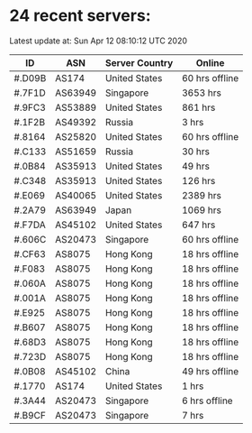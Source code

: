 # 24 recent servers:

Latest update at: Sun Apr 12 08:10:12 UTC 2020

| ID | ASN | Server Country | Online |
| -- | --- | -------------- | ------ |
| #.D09B | AS174 | United States | 60 hrs offline |
| #.7F1D | AS63949 | Singapore | 3653 hrs |
| #.9FC3 | AS53889 | United States | 861 hrs |
| #.1F2B | AS49392 | Russia | 3 hrs |
| #.8164 | AS25820 | United States | 60 hrs offline |
| #.C133 | AS51659 | Russia | 30 hrs |
| #.0B84 | AS35913 | United States | 49 hrs |
| #.C348 | AS35913 | United States | 126 hrs |
| #.E069 | AS40065 | United States | 2389 hrs |
| #.2A79 | AS63949 | Japan | 1069 hrs |
| #.F7DA | AS45102 | United States | 647 hrs |
| #.606C | AS20473 | Singapore | 60 hrs offline |
| #.CF63 | AS8075 | Hong Kong | 18 hrs offline |
| #.F083 | AS8075 | Hong Kong | 18 hrs offline |
| #.060A | AS8075 | Hong Kong | 18 hrs offline |
| #.001A | AS8075 | Hong Kong | 18 hrs offline |
| #.E925 | AS8075 | Hong Kong | 18 hrs offline |
| #.B607 | AS8075 | Hong Kong | 18 hrs offline |
| #.68D3 | AS8075 | Hong Kong | 18 hrs offline |
| #.723D | AS8075 | Hong Kong | 18 hrs offline |
| #.0B08 | AS45102 | China | 49 hrs offline |
| #.1770 | AS174 | United States | 1 hrs |
| #.3A44 | AS20473 | Singapore | 6 hrs offline |
| #.B9CF | AS20473 | Singapore | 7 hrs |

